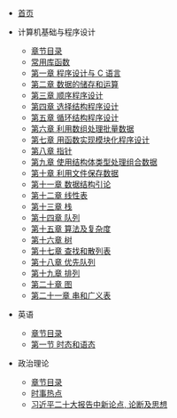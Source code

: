 <!-- docs/_sidebar.md -->

* [首页](/)

* 计算机基础与程序设计
    * [章节目录](/computer/p0)
    * [常用库函数](/computer/tips)
    * [第一章 程序设计与 C 语言](/computer/p1)
    * [第二章 数据的储存和运算](/computer/p2)
    * [第三章 顺序程序设计](/computer/p3)
    * [第四章 选择结构程序设计](/computer/p4)
    * [第五章 循环结构程序设计](/computer/p5)
    * [第六章 利用数组处理批量数据](/computer/p6)
    * [第七章 用函数实现模块化程序设计](/computer/p7)
    * [第八章 指针](/computer/p8)
    * [第九章 使用结构体类型处理组合数据](/computer/p9)
    * [第十章 利用文件保存数据](/computer/p10)
    * [第十一章 数据结构引论](/computer/p11)
    * [第十二章 线性表](/computer/p12)
    * [第十三章 栈](/computer/p13)
    * [第十四章 队列](/computer/p14)
    * [第十五章 算法及复杂度](/computer/p15)
    * [第十六章 树](/computer/p16)
    * [第十七章 查找和散列表](/computer/p17)
    * [第十八章 优先队列](/computer/p18)
    * [第十九章 排列](/computer/p19)
    * [第二十章 图](/computer/p20)
    * [第二十一章 串和广义表](/computer/p21)

* 英语
    * [章节目录](/eng/p)
    * [第一节 时态和语态](/eng/p1)


* 政治理论
    * [章节目录](/political/p)
    * [时事热点](/political/p0)
    * [习近平二十大报告中新论点, 论断及思想](/political/p1)